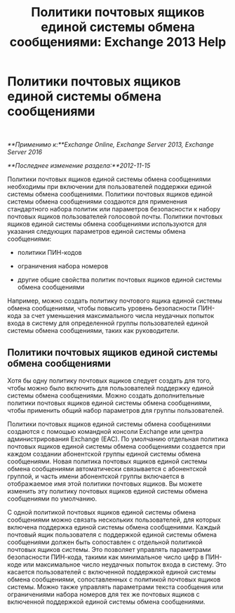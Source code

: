 ﻿---
title: 'Политики почтовых ящиков единой системы обмена сообщениями: Exchange 2013 Help'
TOCTitle: Политики почтовых ящиков единой системы обмена сообщениями
ms:assetid: dfae629e-ee89-4494-a3ed-9655b67eb87e
ms:mtpsurl: https://technet.microsoft.com/ru-ru/library/Bb124909(v=EXCHG.150)
ms:contentKeyID: 50556495
ms.date: 05/22/2018
mtps_version: v=EXCHG.150
ms.translationtype: MT
---

# Политики почтовых ящиков единой системы обмена сообщениями

 

_**Применимо к:**Exchange Online, Exchange Server 2013, Exchange Server 2016_

_**Последнее изменение раздела:**2012-11-15_

Политики почтовых ящиков единой системы обмена сообщениями необходимы при включении для пользователей поддержки единой системы обмена сообщениями. Политики почтовых ящиков единой системы обмена сообщениями создаются для применения стандартного набора политик или параметров безопасности к набору почтовых ящиков пользователей голосовой почты. Политики почтовых ящиков единой системы обмена сообщениями используются для указания следующих параметров единой системы обмена сообщениями:

  - политики ПИН-кодов

  - ограничения набора номеров

  - другие общие свойства политик почтовых ящиков единой системы обмена сообщениями

Например, можно создать политику почтового ящика единой системы обмена сообщениями, чтобы повысить уровень безопасности ПИН-кода за счет уменьшения максимального числа неудачных попыток входа в систему для определенной группы пользователей единой системы обмена сообщениями, таких как руководители.

## Политики почтовых ящиков единой системы обмена сообщениями

Хотя бы одну политику почтовых ящиков следует создать для того, чтобы можно было включить для пользователей поддержку единой системы обмена сообщениями. Можно создать дополнительные политики почтовых ящиков единой системы обмена сообщениями, чтобы применить общий набор параметров для группы пользователей.

Политики почтовых ящиков единой системы обмена сообщениями создаются с помощью командной консоли Exchange или центра администрирования Exchange (EAC). По умолчанию отдельная политика почтовых ящиков единой системы обмена сообщениями создается при каждом создании абонентской группы единой системы обмена сообщениями. Новая политика почтовых ящиков единой системы обмена сообщениями автоматически связывается с абонентской группой, и часть имени абонентской группы включается в отображаемое имя этой политики почтовых ящиков. Вы можете изменить эту политику почтовых ящиков единой системы обмена сообщениями по умолчанию.

С одной политикой почтовых ящиков единой системы обмена сообщениями можно связать нескольких пользователей, для которых включена поддержка единой системы обмена сообщениями. Каждый почтовый ящик пользователя с поддержкой единой системы обмена сообщениями должен быть сопоставлен с отдельной политикой почтовых ящиков системы. Это позволяет управлять параметрами безопасности ПИН-кода, такими как минимальное число цифр в ПИН-коде или максимальное число неудачных попыток входа в систему. Это касается пользователей с включенной поддержкой единой системы обмена сообщениями, сопоставленных с политикой почтовых ящиков системы. Можно также управлять параметрами текста сообщения или ограничениями набора номеров для тех же почтовых ящиков с включенной поддержкой единой системы обмена сообщениями.

